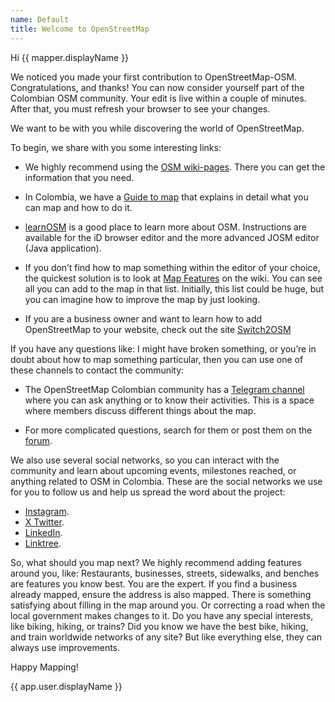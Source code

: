 ```yaml
---
name: Default
title: Welcome to OpenStreetMap
---
```


Hi {{ mapper.displayName }}

We noticed you made your first contribution to OpenStreetMap-OSM.
Congratulations, and thanks!
You can now consider yourself part of the Colombian OSM community.
Your edit is live within a couple of minutes.
After that, you must refresh your browser to see your changes.

We want to be with you while discovering the world of OpenStreetMap.

To begin, we share with you some interesting links:

* We highly recommend using the [OSM wiki-pages](https://wiki.openstreetmap.org/).
There you can get the information that you need.

* In Colombia, we have a [Guide to map](https://wiki.openstreetmap.org/wiki/Colombia/Guide_for_mapping) that explains in detail what you can map and how to do it.

* [learnOSM](https://learnosm.org) is a good place to learn more about OSM.
Instructions are available for the iD browser editor and the more advanced JOSM editor (Java application).

* If you don’t find how to map something within the editor of your choice, the quickest solution is to look at [Map Features](https://wiki.openstreetmap.org/wiki/Map_Features) on the wiki.
You can see all you can add to the map in that list.
Initially, this list could be huge, but you can imagine how to improve the map by just looking.

* If you are a business owner and want to learn how to add OpenStreetMap to your website, check out the site [Switch2OSM](https://switch2osm.org/)

If you have any questions like:
I might have broken something, or you’re in doubt about how to map something particular, then you can use one of these channels to contact the community:

* The OpenStreetMap Colombian community has a [Telegram channel](https://telegram.me/osmco) where you can ask anything or to know their activities.
This is a space where members discuss different things about the map.

* For more complicated questions, search for them or post them on the [forum](https://community.openstreetmap.org).

We also use several social networks, so you can interact with the community and learn about upcoming events, milestones reached, or anything related to OSM in Colombia. These are the social networks we use for you to follow us and help us spread the word about the project:

* [Instagram](https://www.instagram.com/osm_colombia/).
* [X Twitter](https://twitter.com/OSM_Colombia).
* [LinkedIn](https://www.linkedin.com/company/osmcolombia).
* [Linktree](https://linktr.ee/osm_colombia).

So, what should you map next?
We highly recommend adding features around you, like:
Restaurants, businesses, streets, sidewalks, and benches are features you know best.
You are the expert.
If you find a business already mapped, ensure the address is also mapped.
There is something satisfying about filling in the map around you.
Or correcting a road when the local government makes changes to it.
Do you have any special interests, like biking, hiking, or trains?
Did you know we have the best bike, hiking, and train worldwide networks of any site?
But like everything else, they can always use improvements.

Happy Mapping!


{{ app.user.displayName }}

